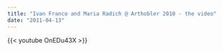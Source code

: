 ```yaml
---
title: "Ivan Franco and Maria Radich @ Arthobler 2010 - the video"
date: "2011-04-13"
---
```

{{< youtube OnEDu43X >}}
